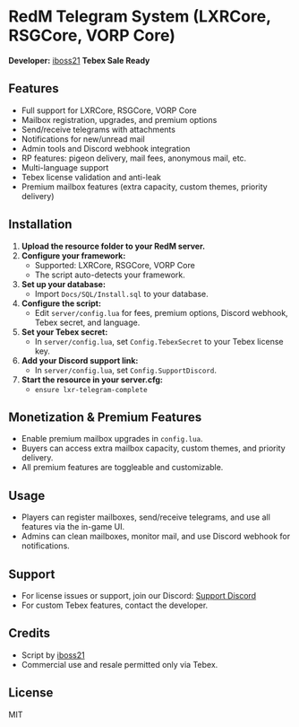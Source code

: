 # RedM Telegram System (LXRCore, RSGCore, VORP Core)

**Developer:** [iboss21](https://github.com/iboss21)
**Tebex Sale Ready**

## Features
- Full support for LXRCore, RSGCore, VORP Core
- Mailbox registration, upgrades, and premium options
- Send/receive telegrams with attachments
- Notifications for new/unread mail
- Admin tools and Discord webhook integration
- RP features: pigeon delivery, mail fees, anonymous mail, etc.
- Multi-language support
- Tebex license validation and anti-leak
- Premium mailbox features (extra capacity, custom themes, priority delivery)

## Installation
1. **Upload the resource folder to your RedM server.**
2. **Configure your framework:**
   - Supported: LXRCore, RSGCore, VORP Core
   - The script auto-detects your framework.
3. **Set up your database:**
   - Import `Docs/SQL/Install.sql` to your database.
4. **Configure the script:**
   - Edit `server/config.lua` for fees, premium options, Discord webhook, Tebex secret, and language.
5. **Set your Tebex secret:**
   - In `server/config.lua`, set `Config.TebexSecret` to your Tebex license key.
6. **Add your Discord support link:**
   - In `server/config.lua`, set `Config.SupportDiscord`.
7. **Start the resource in your server.cfg:**
   - `ensure lxr-telegram-complete`

## Monetization & Premium Features
- Enable premium mailbox upgrades in `config.lua`.
- Buyers can access extra mailbox capacity, custom themes, and priority delivery.
- All premium features are toggleable and customizable.

## Usage
- Players can register mailboxes, send/receive telegrams, and use all features via the in-game UI.
- Admins can clean mailboxes, monitor mail, and use Discord webhook for notifications.

## Support
- For license issues or support, join our Discord: [Support Discord](https://discord.gg/yourdiscord)
- For custom Tebex features, contact the developer.

## Credits
- Script by [iboss21](https://github.com/iboss21)
- Commercial use and resale permitted only via Tebex.

## License
MIT
